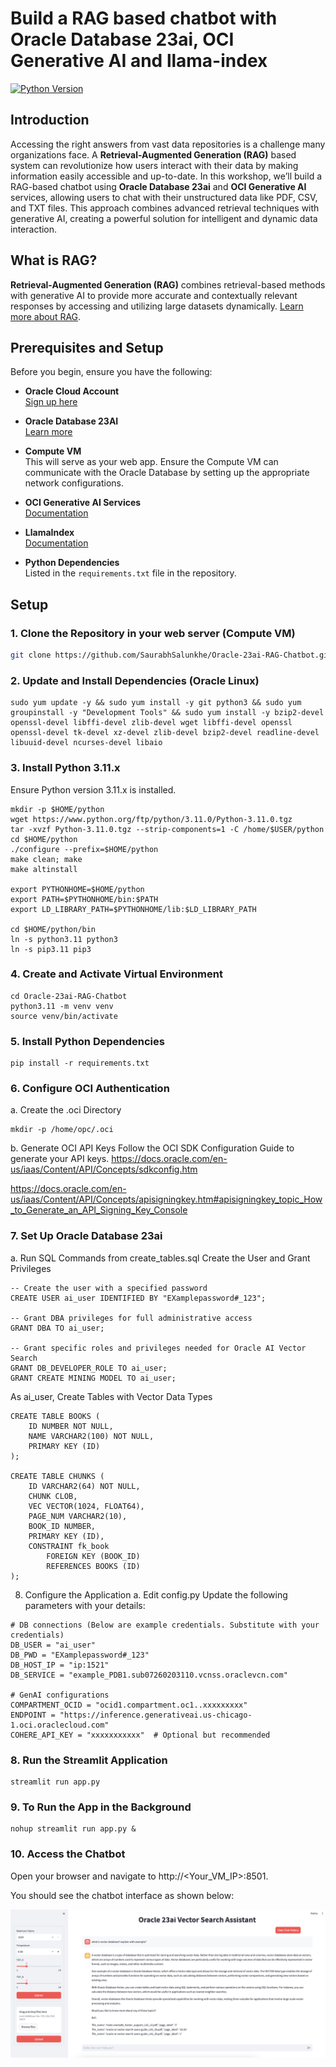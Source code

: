 # Build a RAG based chatbot with Oracle Database 23ai, OCI Generative AI and llama-index

[![Python Version](https://img.shields.io/badge/python-3.11.x-blue.svg)](https://www.python.org/downloads/release/python-3110/)

## Introduction

Accessing the right answers from vast data repositories is a challenge many organizations face. A **Retrieval-Augmented Generation (RAG)** based system can revolutionize how users interact with their data by making information easily accessible and up-to-date. In this workshop, we’ll build a RAG-based chatbot using **Oracle Database 23ai** and **OCI Generative AI** services, allowing users to chat with their unstructured data like PDF, CSV, and TXT files. This approach combines advanced retrieval techniques with generative AI, creating a powerful solution for intelligent and dynamic data interaction.


## What is RAG?

**Retrieval-Augmented Generation (RAG)** combines retrieval-based methods with generative AI to provide more accurate and contextually relevant responses by accessing and utilizing large datasets dynamically. [Learn more about RAG](https://www.oracle.com/artificial-intelligence/generative-ai/retrieval-augmented-generation-rag/).

## Prerequisites and Setup

Before you begin, ensure you have the following:

- **Oracle Cloud Account**  
  [Sign up here](https://www.oracle.com/cloud/free/)
  
- **Oracle Database 23AI**  
  [Learn more](https://www.oracle.com/database/23ai/)
  
- **Compute VM**  
  This will serve as your web app. Ensure the Compute VM can communicate with the Oracle Database by setting up the appropriate network configurations.
  
- **OCI Generative AI Services**  
  [Documentation](https://docs.oracle.com/en-us/iaas/Content/GenerativeAI/home.htm)
  
- **LlamaIndex**  
  [Documentation](https://llamaindex.readthedocs.io/en/latest/)
  
- **Python Dependencies**  
  Listed in the `requirements.txt` file in the repository.

## Setup

### 1. Clone the Repository in your web server (Compute VM)

```bash
git clone https://github.com/SaurabhSalunkhe/Oracle-23ai-RAG-Chatbot.git
```

### 2. Update and Install Dependencies (Oracle Linux)
```
sudo yum update -y && sudo yum install -y git python3 && sudo yum groupinstall -y "Development Tools" && sudo yum install -y bzip2-devel openssl-devel libffi-devel zlib-devel wget libffi-devel openssl openssl-devel tk-devel xz-devel zlib-devel bzip2-devel readline-devel libuuid-devel ncurses-devel libaio

```

### 3. Install Python 3.11.x
Ensure Python version 3.11.x is installed.

```
mkdir -p $HOME/python
wget https://www.python.org/ftp/python/3.11.0/Python-3.11.0.tgz
tar -xvzf Python-3.11.0.tgz --strip-components=1 -C /home/$USER/python
cd $HOME/python
./configure --prefix=$HOME/python
make clean; make
make altinstall

export PYTHONHOME=$HOME/python
export PATH=$PYTHONHOME/bin:$PATH
export LD_LIBRARY_PATH=$PYTHONHOME/lib:$LD_LIBRARY_PATH

cd $HOME/python/bin
ln -s python3.11 python3
ln -s pip3.11 pip3

```

### 4. Create and Activate Virtual Environment
```
cd Oracle-23ai-RAG-Chatbot
python3.11 -m venv venv
source venv/bin/activate
```

### 5. Install Python Dependencies

```
pip install -r requirements.txt
```

### 6. Configure OCI Authentication
a. Create the .oci Directory

```
mkdir -p /home/opc/.oci
```

b. Generate OCI API Keys
Follow the OCI SDK Configuration Guide to generate your API keys.
https://docs.oracle.com/en-us/iaas/Content/API/Concepts/sdkconfig.htm 

https://docs.oracle.com/en-us/iaas/Content/API/Concepts/apisigningkey.htm#apisigningkey_topic_How_to_Generate_an_API_Signing_Key_Console 

### 7. Set Up Oracle Database 23ai
a. Run SQL Commands from create_tables.sql
Create the User and Grant Privileges

```
-- Create the user with a specified password
CREATE USER ai_user IDENTIFIED BY "EXamplepassword#_123";

-- Grant DBA privileges for full administrative access
GRANT DBA TO ai_user;

-- Grant specific roles and privileges needed for Oracle AI Vector Search
GRANT DB_DEVELOPER_ROLE TO ai_user;
GRANT CREATE MINING MODEL TO ai_user;
```

As ai_user, Create Tables with Vector Data Types


```
CREATE TABLE BOOKS (
    ID NUMBER NOT NULL,
    NAME VARCHAR2(100) NOT NULL,
    PRIMARY KEY (ID)
);

CREATE TABLE CHUNKS (
    ID VARCHAR2(64) NOT NULL,
    CHUNK CLOB,
    VEC VECTOR(1024, FLOAT64),
    PAGE_NUM VARCHAR2(10),
    BOOK_ID NUMBER,
    PRIMARY KEY (ID),
    CONSTRAINT fk_book
        FOREIGN KEY (BOOK_ID)
        REFERENCES BOOKS (ID)
);
```

8. Configure the Application
a. Edit config.py
Update the following parameters with your details:

```
# DB connections (Below are example credentials. Substitute with your credentials)
DB_USER = "ai_user"
DB_PWD = "EXamplepassword#_123"
DB_HOST_IP = "ip:1521"
DB_SERVICE = "example_PDB1.sub07260203110.vcnss.oraclevcn.com"

# GenAI configurations
COMPARTMENT_OCID = "ocid1.compartment.oc1..xxxxxxxxx"
ENDPOINT = "https://inference.generativeai.us-chicago-1.oci.oraclecloud.com"
COHERE_API_KEY = "xxxxxxxxxxx"  # Optional but recommended
```

### 8. Run the Streamlit Application

```
streamlit run app.py
```

### 9. To Run the App in the Background

```
nohup streamlit run app.py &
```

### 10. Access the Chatbot
Open your browser and navigate to http://<Your_VM_IP>:8501.

You should see the chatbot interface as shown below:

![Chatbot UI](./screenshot.png)

